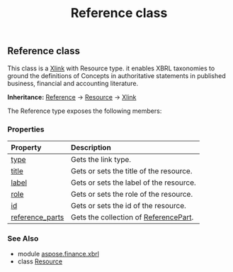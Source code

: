 ﻿---
title: Reference class
second_title: Aspose.Finance for Python via .NET API References
description: 
type: docs
weight: 360
url: /python-net/aspose.finance.xbrl/reference/
is_root: false
---

## Reference class

This class is a [Xlink](/finance/python-net/aspose.finance.xbrl/xlink) with Resource type.
it enables XBRL taxonomies to ground the definitions of Concepts in authoritative statements in published business, financial and accounting literature.



**Inheritance:** [Reference](/finance/python-net/aspose.finance.xbrl/reference) → 
[Resource](/finance/python-net/aspose.finance.xbrl/resource) → 
[Xlink](/finance/python-net/aspose.finance.xbrl/xlink)



The Reference type exposes the following members:

### Properties
| Property | Description |
| :- | :- |
| [type](/finance/python-net/aspose.finance.xbrl/reference/type) | Gets the link type. |
| [title](/finance/python-net/aspose.finance.xbrl/reference/title) | Gets or sets the title of the resource. |
| [label](/finance/python-net/aspose.finance.xbrl/reference/label) | Gets or sets the label of the resource. |
| [role](/finance/python-net/aspose.finance.xbrl/reference/role) | Gets or sets the role of the resource. |
| [id](/finance/python-net/aspose.finance.xbrl/reference/id) | Gets or sets the id of the resource. |
| [reference_parts](/finance/python-net/aspose.finance.xbrl/reference/reference_parts) | Gets the collection of [ReferencePart](/finance/python-net/aspose.finance.xbrl/referencepart). |


### See Also

* module [aspose.finance.xbrl](../)
* class [Resource](/finance/python-net/aspose.finance.xbrl/resource)
